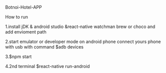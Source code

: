 Botnoi-Hotel-APP

How to run 

1.install jDK & android studio &react-native watchman brew or choco and add envioment path 

2.start emulator or developer mode on android phone connect yours phone with usb with command $adb devices

3.$npm start 

4.2nd terminal $react-native run-android

